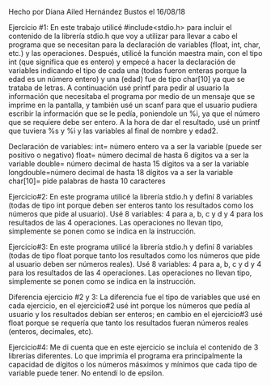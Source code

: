 Hecho por Diana Ailed Hernández Bustos el 16/08/18

Ejercicio #1:
En este trabajo utilicé #include<stdio.h> para incluir el contenido de la librería stdio.h que voy a utilizar para llevar a cabo el programa que se necesitan para la declaración de variables (float, int, char, etc.) y las operaciones.
Después, utilicé la función maestra main, con el tipo int (que significa que es entero) y empecé a hacer la declaración de variables indicando el tipo de cada una (todas fueron enteras porque la edad es un número entero) y una (edad) fue de tipo char[10] ya que se trataba de letras.
A continuación usé printf para pedir al usuario la información que necesitaba el programa por medio de un mensaje que se imprime en la pantalla, y también usé un scanf para que el usuario pudiera escribir la información que se le pedía, poniendole un %i, ya que el número que se requiere debe ser entero.
A la hora de dar el resultado, usé un printf que tuviera %s y %i y las variables al final de nombre y edad2.

Declaración de variables:
int= número entero va a ser la variable (puede ser positivo o negativo)
float= número decimal de hasta 6 dígitos va a ser la variable
double= número decimal de hasta 15 dígitos va a ser la variable
longdouble=número decimal de hasta 18 dígitos va a ser la variable
char[10]= pide palabras de hasta 10 caracteres

Ejercicio#2:
En este programa utilicé la librería stdio.h y definí 8 variables (todas de tipo int porque deben ser enteros tanto los resultados como los números que pide al usuario). Usé 8 variables: 4 para a, b, c y d y 4 para los resultados de las 4 operaciones.
Las operaciones no llevan tipo, simplemente se ponen como se indica en la instrucción.

Ejercicio#3:
En este programa utilicé la librería stdio.h y definí 8 variables (todas de tipo float porque tanto los resultados como los números que pide al usuario deben ser números reales). Usé 8 variables: 4 para a, b, c y d y 4 para los resultados de las 4 operaciones.
Las operaciones no llevan tipo, simplemente se ponen como se indica en la instrucción.

Diferencia ejercicio #2 y 3:
La diferencia fue el tipo de variables que usé en cada ejercicio, en el ejercicio#2 usé int porque los números que pedía al usuario y los resultados debían ser enteros; en cambio en el ejercicio#3 usé float porque se requería que tanto los resultados fueran números reales (enteros, decimales, etc). 

Ejercicio#4:
Me di cuenta que en este ejercicio se incluía el contenido de 3 librerías diferentes. Lo que imprimía el programa era principalmente la capacidad de dígitos o los números másximos y mínimos que cada tipo de variable puede tener. No entendí lo de epsilon.



